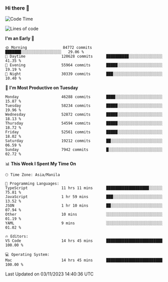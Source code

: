 ### Hi there 👋

<!--START_SECTION:waka-->
![Code Time](http://img.shields.io/badge/Code%20Time-4%2C486%20hrs%2021%20mins-blue)

![Lines of code](https://img.shields.io/badge/From%20Hello%20World%20I%27ve%20Written-111.4%20million%20lines%20of%20code-blue)

**I'm an Early 🐤** 

```text
🌞 Morning                84772 commits       ███████░░░░░░░░░░░░░░░░░░   29.06 % 
🌆 Daytime                120628 commits      ██████████░░░░░░░░░░░░░░░   41.35 % 
🌃 Evening                55964 commits       █████░░░░░░░░░░░░░░░░░░░░   19.19 % 
🌙 Night                  30339 commits       ███░░░░░░░░░░░░░░░░░░░░░░   10.40 % 
```
📅 **I'm Most Productive on Tuesday** 

```text
Monday                   46288 commits       ████░░░░░░░░░░░░░░░░░░░░░   15.87 % 
Tuesday                  58234 commits       █████░░░░░░░░░░░░░░░░░░░░   19.96 % 
Wednesday                52872 commits       █████░░░░░░░░░░░░░░░░░░░░   18.13 % 
Thursday                 54594 commits       █████░░░░░░░░░░░░░░░░░░░░   18.72 % 
Friday                   52561 commits       █████░░░░░░░░░░░░░░░░░░░░   18.02 % 
Saturday                 19212 commits       ██░░░░░░░░░░░░░░░░░░░░░░░   06.59 % 
Sunday                   7942 commits        █░░░░░░░░░░░░░░░░░░░░░░░░   02.72 % 
```


📊 **This Week I Spent My Time On** 

```text
🕑︎ Time Zone: Asia/Manila

💬 Programming Languages: 
TypeScript               11 hrs 11 mins      ███████████████████░░░░░░   75.81 % 
JavaScript               1 hr 59 mins        ███░░░░░░░░░░░░░░░░░░░░░░   13.52 % 
JSON                     1 hr 10 mins        ██░░░░░░░░░░░░░░░░░░░░░░░   07.94 % 
Other                    10 mins             ░░░░░░░░░░░░░░░░░░░░░░░░░   01.19 % 
YAML                     9 mins              ░░░░░░░░░░░░░░░░░░░░░░░░░   01.02 % 

🔥 Editors: 
VS Code                  14 hrs 45 mins      █████████████████████████   100.00 % 

💻 Operating System: 
Mac                      14 hrs 45 mins      █████████████████████████   100.00 % 
```


 Last Updated on 03/11/2023 14:40:36 UTC
<!--END_SECTION:waka-->


<!--
**rad182/rad182** is a ✨ _special_ ✨ repository because its `README.md` (this file) appears on your GitHub profile.

Here are some ideas to get you started:

- 🔭 I’m currently working on ...
- 🌱 I’m currently learning ...
- 👯 I’m looking to collaborate on ...
- 🤔 I’m looking for help with ...
- 💬 Ask me about ...
- 📫 How to reach me: ...
- 😄 Pronouns: ...
- ⚡ Fun fact: ...
-->
